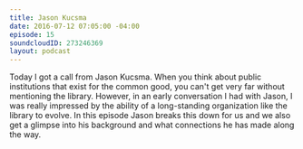 ```yaml
---
title: Jason Kucsma
date: 2016-07-12 07:05:00 -04:00
episode: 15
soundcloudID: 273246369
layout: podcast
---
```


Today I got a call from Jason Kucsma. When you think about public institutions that exist for the common good, you can't get very far without mentioning the library. However, in an early conversation I had with Jason, I was really impressed by the ability of a long-standing organization like the library to evolve. In this episode Jason breaks this down for us and we also get a glimpse into his background and what connections he has made along the way.